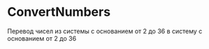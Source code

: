 # ConvertNumbers
Перевод чисел из системы с основанием от 2 до 36 в систему с основанием от 2 до 36
